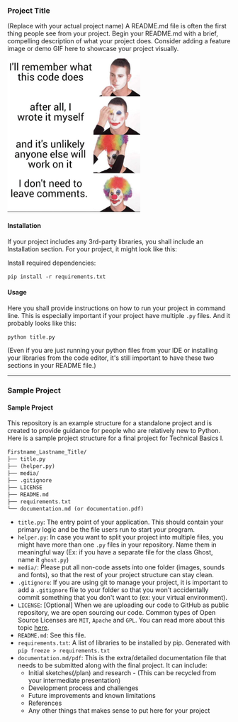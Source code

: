 ### Project Title
(Replace with your actual project name)
A README.md file is often the first thing people see from your project. Begin your README.md with a brief, compelling description of what your project does. Consider adding a feature image or demo GIF here to showcase your project visually.

<img src="media/comment.jpeg" width="300">

#### Installation
If your project includes any 3rd-party libraries, you shall include an Installation section. For your project, it might look like this:

Install required dependencies:
```
pip install -r requirements.txt
```

#### Usage
Here you shall provide instructions on how to run your project in command line. This is especially important if your project have multiple `.py` files. And it probably looks like this:
```
python title.py
```
(Even if you are just running your python files from your IDE or installing your libraries from the code editor, it's still important to have these two sections in your README file.)

---
### Sample Project

#### Sample Project
This repository is an example structure for a standalone project and is created to provide guidance for people who are relatively new to Python.
Here is a sample project structure for a final project for Technical Basics I.

```
Firstname_Lastname_Title/
├── title.py
├── (helper.py)
├── media/
├── .gitignore
├── LICENSE
├── README.md
├── requirements.txt
└── documentation.md (or documentation.pdf)
```

- `title.py`: The entry point of your application. This should contain your primary logic and be the file users run to start your program.
- `helper.py`: In case you want to split your project into multiple files, you might have more than one `.py` files in your repository. Name them in meaningful way (Ex: if you have a separate file for the class Ghost, name it `ghost.py`)
- `media/`: Please put all non-code assets into one folder (images, sounds and fonts), so that the rest of your project structure can stay clean. 
- `.gitignore`: If you are using git to manage your project, it is important to add a `.gitignore` file to your folder so that you won't accidentally commit something that you don't want to (ex: your virtual environment).
- `LICENSE`: [Optional] When we are uploading our code to GitHub as public repository, we are open sourcing our code. Common types of Open Source Licenses are `MIT`, `Apache` and `GPL`. You can read more about this topic [here](https://gist.github.com/nicolasdao/a7adda51f2f185e8d2700e1573d8a633).
- `README.md`: See this file.
- `requirements.txt`: A list of libraries to be installed by pip. Generated with `pip freeze > requirements.txt`
- `documentation.md/pdf`: This is the extra/detailed documentation file that needs to be submitted along with the final project. It can include:
  - Initial sketches(/plan) and research - (This can be recycled from your intermediate presentation)
  - Development process and challenges
  - Future improvements and known limitations
  - References
  - Any other things that makes sense to put here for your project
